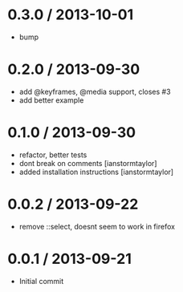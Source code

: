 
0.3.0 / 2013-10-01
==================

 * bump

0.2.0 / 2013-09-30
==================

 * add @keyframes, @media support, closes #3
 * add better example

0.1.0 / 2013-09-30
==================

 * refactor, better tests
 * dont break on comments [ianstormtaylor]
 * added installation instructions [ianstormtaylor]

0.0.2 / 2013-09-22
==================

 * remove ::select, doesnt seem to work in firefox

0.0.1 / 2013-09-21
==================

 * Initial commit
